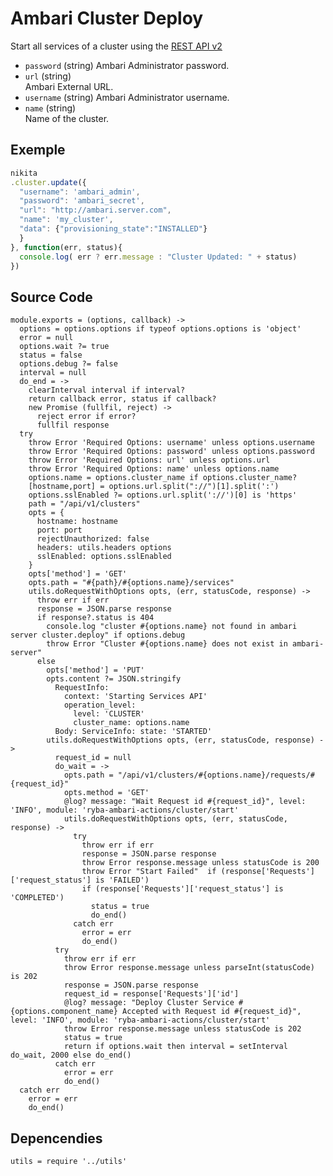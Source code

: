 
# Ambari Cluster Deploy

Start all services of a cluster using the [REST API v2](https://github.com/apache/ambari/blob/trunk/ambari-server/docs/api/v1)

* `password` (string)
  Ambari Administrator password.
* `url` (string)   
  Ambari External URL.
* `username` (string)
  Ambari Administrator username.
* `name` (string)   
  Name of the cluster.

## Exemple

```js
nikita
.cluster.update({
  "username": 'ambari_admin',
  "password": 'ambari_secret',
  "url": "http://ambari.server.com",
  "name": 'my_cluster',
  "data": {"provisioning_state":"INSTALLED"}
  }
}, function(err, status){
  console.log( err ? err.message : "Cluster Updated: " + status)
})
```

## Source Code

    module.exports = (options, callback) ->
      options = options.options if typeof options.options is 'object'
      error = null
      options.wait ?= true
      status = false
      options.debug ?= false
      interval = null
      do_end = ->
        clearInterval interval if interval?
        return callback error, status if callback?
        new Promise (fullfil, reject) ->
          reject error if error?
          fullfil response
      try
        throw Error 'Required Options: username' unless options.username
        throw Error 'Required Options: password' unless options.password
        throw Error 'Required Options: url' unless options.url
        throw Error 'Required Options: name' unless options.name
        options.name = options.cluster_name if options.cluster_name?
        [hostname,port] = options.url.split("://")[1].split(':')
        options.sslEnabled ?= options.url.split('://')[0] is 'https'
        path = "/api/v1/clusters"
        opts = {
          hostname: hostname
          port: port
          rejectUnauthorized: false
          headers: utils.headers options
          sslEnabled: options.sslEnabled
        }
        opts['method'] = 'GET'
        opts.path = "#{path}/#{options.name}/services"
        utils.doRequestWithOptions opts, (err, statusCode, response) ->
          throw err if err
          response = JSON.parse response
          if response?.status is 404
            console.log "cluster #{options.name} not found in ambari server cluster.deploy" if options.debug
            throw Error "Cluster #{options.name} does not exist in ambari-server"
          else
            opts['method'] = 'PUT'
            opts.content ?= JSON.stringify
              RequestInfo:
                context: 'Starting Services API'
                operation_level:
                  level: 'CLUSTER'
                  cluster_name: options.name
              Body: ServiceInfo: state: 'STARTED'
            utils.doRequestWithOptions opts, (err, statusCode, response) ->
              request_id = null
              do_wait = ->
                opts.path = "/api/v1/clusters/#{options.name}/requests/#{request_id}"
                opts.method = 'GET'
                @log? message: "Wait Request id #{request_id}", level: 'INFO', module: 'ryba-ambari-actions/cluster/start'
                utils.doRequestWithOptions opts, (err, statusCode, response) ->
                  try
                    throw err if err
                    response = JSON.parse response
                    throw Error response.message unless statusCode is 200
                    throw Error "Start Failed"  if (response['Requests']['request_status'] is 'FAILED')
                    if (response['Requests']['request_status'] is 'COMPLETED')
                      status = true
                      do_end()
                  catch err
                    error = err
                    do_end()
              try
                throw err if err
                throw Error response.message unless parseInt(statusCode) is 202
                response = JSON.parse response
                request_id = response['Requests']['id']  
                @log? message: "Deploy Cluster Service #{options.component_name} Accepted with Request id #{request_id}", level: 'INFO', module: 'ryba-ambari-actions/cluster/start'
                throw Error response.message unless statusCode is 202
                status = true
                return if options.wait then interval = setInterval do_wait, 2000 else do_end()
              catch err
                error = err
                do_end()
      catch err
        error = err
        do_end()

## Depencendies

    utils = require '../utils'
